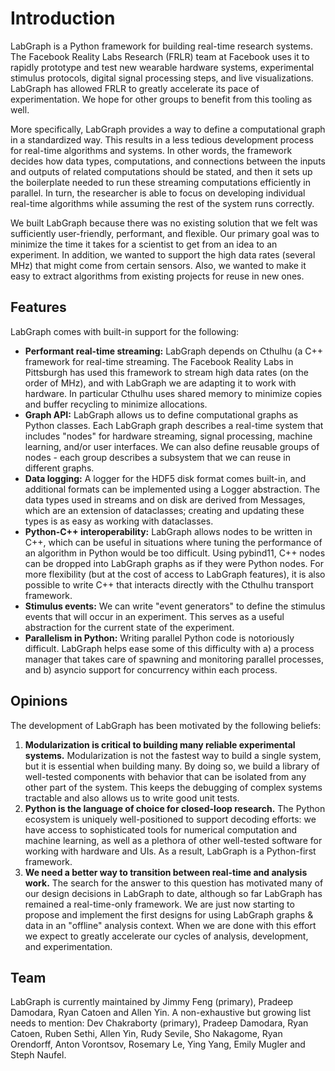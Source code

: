 # Introduction

LabGraph is a Python framework for building real-time research systems. The Facebook Reality Labs Research (FRLR) team at Facebook uses it to rapidly prototype and test new wearable hardware systems, experimental stimulus protocols, digital signal processing steps, and live visualizations. LabGraph has allowed FRLR to greatly accelerate its pace of experimentation. We hope for other groups to benefit from this tooling as well.

More specifically, LabGraph provides a way to define a computational graph in a standardized way. This results in a less tedious development process for real-time algorithms and systems. In other words, the framework decides how data types, computations, and connections between the inputs and outputs of related computations should be stated, and then it sets up the boilerplate needed to run these streaming computations efficiently in parallel. In turn, the researcher is able to focus on developing individual real-time algorithms while assuming the rest of the system runs correctly.

We built LabGraph because there was no existing solution that we felt was sufficiently user-friendly, performant, and flexible. Our primary goal was to minimize the time it takes for a scientist to get from an idea to an experiment. In addition, we wanted to support the high data rates (several MHz) that might come from certain sensors. Also, we wanted to make it easy to extract algorithms from existing projects for reuse in new ones.

## Features

LabGraph comes with built-in support for the following:

* **Performant real-time streaming:** LabGraph depends on Cthulhu (a C++ framework for real-time streaming. The Facebook Reality Labs in Pittsburgh has used this framework to stream high data rates (on the order of MHz), and with LabGraph we are adapting it to work with  hardware. In particular Cthulhu uses shared memory to minimize copies and buffer recycling to minimize allocations.
* **Graph API:** LabGraph allows us to define computational graphs as Python classes. Each LabGraph graph describes a real-time system that includes "nodes" for hardware streaming, signal processing, machine learning, and/or user interfaces. We can also define reusable groups of nodes - each group describes a subsystem that we can reuse in different graphs.
* **Data logging:** A logger for the HDF5 disk format comes built-in, and additional formats can be implemented using a Logger abstraction. The data types used in streams and on disk are derived from Messages, which are an extension of dataclasses; creating and updating these types is as easy as working with dataclasses.
* **Python-C++ interoperability:** LabGraph allows nodes to be written in C++, which can be useful in situations where tuning the performance of an algorithm in Python would be too difficult. Using pybind11, C++ nodes can be dropped into LabGraph graphs as if they were Python nodes. For more flexibility (but at the cost of access to LabGraph features), it is also possible to write C++ that interacts directly with the Cthulhu transport framework.
* **Stimulus events:** We can write "event generators" to define the stimulus events that will occur in an experiment. This serves as a useful abstraction for the current state of the experiment.
* **Parallelism in Python:** Writing parallel Python code is notoriously difficult. LabGraph helps ease some of this difficulty with a) a process manager that takes care of spawning and monitoring parallel processes, and b) asyncio support for concurrency within each process.

## Opinions

The development of LabGraph has been motivated by the following beliefs:

1. **Modularization is critical to building many reliable experimental systems.** Modularization is not the fastest way to build a single system, but it is essential when building many. By doing so, we build a library of well-tested components with behavior that can be isolated from any other part of the system. This keeps the debugging of complex systems tractable and also allows us to write good unit tests.
2. **Python is the language of choice for closed-loop research.** The Python ecosystem is uniquely well-positioned to support decoding efforts: we have access to sophisticated tools for numerical computation and machine learning, as well as a plethora of other well-tested software for working with hardware and UIs. As a result, LabGraph is a Python-first framework.
3. **We need a better way to transition between real-time and analysis work.** The search for the answer to this question has motivated many of our design decisions in LabGraph to date, although so far LabGraph has remained a real-time-only framework. We are just now starting to propose and implement the first designs for using LabGraph graphs & data in an "offline" analysis context. When we are done with this effort we expect to greatly accelerate our cycles of analysis, development, and experimentation.

## Team

LabGraph is currently maintained by Jimmy Feng (primary), Pradeep Damodara, Ryan Catoen and Allen Yin. A non-exhaustive but growing list needs to mention: Dev Chakraborty (primary), Pradeep Damodara, Ryan Catoen, Ruben Sethi, Allen Yin, Rudy Sevile, Sho Nakagome, Ryan Orendorff, Anton Vorontsov, Rosemary Le, Ying Yang, Emily Mugler and Steph Naufel.
